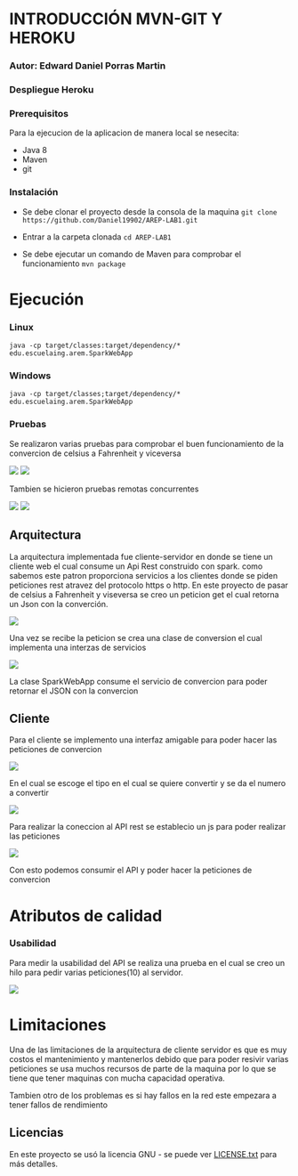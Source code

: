 
# INTRODUCCIÓN MVN-GIT Y HEROKU

### Autor: Edward Daniel Porras Martin

### Despliegue Heroku

### Prerequisitos

Para la ejecucion de la aplicacion de manera local se nesecita:

- Java 8
- Maven
- git

### Instalación

- Se debe clonar el proyecto desde la consola de la maquina 
`git clone https://github.com/Daniel19902/AREP-LAB1.git`

- Entrar a la carpeta clonada `cd AREP-LAB1`

- Se debe ejecutar un comando de Maven para comprobar el funcionamiento `mvn package`

# Ejecución

### Linux
`java -cp target/classes:target/dependency/* edu.escuelaing.arem.SparkWebApp`

### Windows

`java -cp target/classes;target/dependency/* edu.escuelaing.arem.SparkWebApp`

### Pruebas

Se realizaron varias pruebas para comprobar el buen funcionamiento de la convercion de celsius a Fahrenheit y viceversa

![](img/prueba.PNG)
![](img/resultado.PNG)

Tambien se hicieron pruebas remotas concurrentes

![](img/concurrente.PNG)
![](img/resultado.PNG)

## Arquitectura

La arquitectura implementada fue cliente-servidor en donde se tiene un cliente web el cual consume
un Api Rest construido con spark. como sabemos este patron proporciona servicios a los clientes donde
se piden peticiones rest atravez del protocolo https o http. En este proyecto de pasar de celsius a Fahrenheit
y viseversa se creo un peticion get el cual retorna un Json con la converción.

![](img/get.PNG)

Una vez se recibe la peticion se crea una clase de conversion el cual implementa una interzas de servicios

![](img/interfaz.PNG)

La clase SparkWebApp consume el servicio de convercion para poder retornar el JSON con la convercion

## Cliente

Para el cliente se implemento una interfaz amigable para poder hacer las peticiones de convercion

![](img/frony.PNG)

En el cual se escoge el tipo en el cual se quiere convertir y se da el numero a convertir

![](img/ej.PNG)

Para realizar la coneccion al API rest se establecio un js para poder realizar las peticiones

![](img/fech.PNG)

Con esto podemos consumir el API y poder hacer la peticiones de convercion

# Atributos de calidad

### Usabilidad 

Para medir la usabilidad del API se realiza una prueba en el cual se creo un hilo para pedir varias
peticiones(10) al servidor.

![](img/concurrente.PNG)


# Limitaciones

Una de las limitaciones de la arquitectura de cliente servidor es que es muy costos el mantenimiento
y mantenerlos debido que para poder resivir varias peticiones se usa muchos recursos de parte de la maquina
por lo que se tiene que tener maquinas con mucha capacidad operativa.

Tambien otro de los problemas es si hay fallos en la red este empezara a tener fallos de rendimiento



## Licencias

En este proyecto se usó la licencia GNU - se puede ver [LICENSE.txt](LICENSE.txt) para más detalles.

